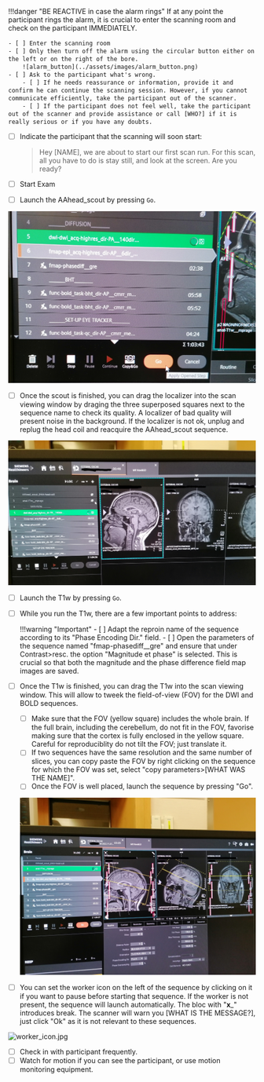 
!!!danger "BE REACTIVE in case the alarm rings"
    If at any point the participant rings the alarm, it is crucial to enter the scanning room and check on the participant IMMEDIATELY.

    - [ ] Enter the scanning room 
    - [ ] Only then turn off the alarm using the circular button either on the left or on the right of the bore.
        ![alarm_button](../assets/images/alarm_button.png)
    - [ ] Ask to the participant what's wrong. 
        - [ ] If he needs reassurance or information, provide it and confirm he can continue the scanning session. However, if you cannot communicate efficiently, take the participant out of the scanner.
        - [ ] If the participant does not feel well, take the participant out of the scanner and provide assistance or call [WHO?] if it is really serious or if you have any doubts.

- [ ] Indicate the participant that the scanning will soon start:

    > Hey [NAME], we are about to start our first scan run.
    > For this scan, all you have to do is stay still, and look at the screen.
    > Are you ready?

- [ ] Start Exam
- [ ] Launch the AAhead_scout by pressing `Go`.

![launch_sequence.jpg](../assets/images/launch_sequence.jpg)

- [ ] Once the scout is finished, you can drag the localizer into the scan viewing window by draging the three superposed squares next to the sequence name to check its quality. A localizer of bad quality will present noise in the background. If the localizer is not ok, unplug and replug the head coil and reacquire the AAhead_scout sequence.

![drag_t1w.jpg](../assets/images/drag_t1w.jpg)

- [ ] Launch the T1w by pressing `Go`.
- [ ] While you run the T1w, there are a few important points to address:


    !!!warning "Important"
        - [ ] Adapt the reproin name of the sequence according to its "Phase Encoding Dir." field.
        - [ ] Open the parameters of the sequence named "fmap-phasediff__gre" and ensure that under Contrast>resc. the option "Magnitude et phase" is selected. This is crucial so that both the magnitude and the phase difference field map images are saved.

- [ ] Once the T1w is finished, you can drag the T1w into the scan viewing window. This will allow to tweek the field-of-view (FOV) for the DWI and BOLD sequences.
    - [ ] Make sure that the FOV (yellow square) includes the whole brain. If the full brain, including the cerebellum, do not fit in the FOV, favorise making sure that the cortex is fully enclosed in the yellow square. Careful for reproduciblity do not tilt the FOV; just translate it.
    - [ ] If two sequences have the same resolution and the same number of slices, you can copy paste the FOV by right clicking on the sequence for which the FOV was set, select "copy parameters>[WHAT WAS THE NAME]".
    - [ ] Once the FOV is well placed, launch the sequence by pressing "Go".

    ![adjustFOV.jpg](../assets/images/adjustFOV.jpg)

- [ ] You can set the worker icon on the left of the sequence by clicking on it if you want to pause before starting that sequence. If the worker is not present, the sequence will launch automatically. The bloc with "__x___" introduces break. The scanner will warn you [WHAT IS THE MESSAGE?], just click "Ok" as it is not relevant to these sequences.

![worker_icon.jpg](../assets/images/worker_icon.jpg)

- [ ] Check in with participant frequently.
- [ ] Watch for motion if you can see the participant, or use motion monitoring equipment.
